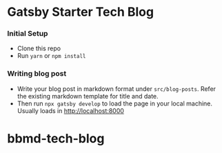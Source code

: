 # Gatsby Starter Tech Blog

### Initial Setup

- Clone this repo
- Run `yarn` or `npm install`

### Writing blog post

- Write your blog post in markdown format under `src/blog-posts`. Refer the existing markdown template for title and date.
- Then run `npx gatsby develop` to load the page in your local machine. Usually loads in [http://localhost:8000](http://localhost:8000)
# bbmd-tech-blog
